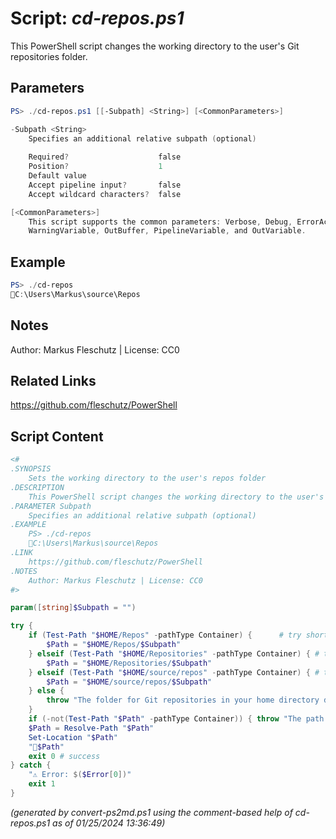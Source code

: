 Script: *cd-repos.ps1*
========================

This PowerShell script changes the working directory to the user's Git repositories folder.

Parameters
----------
```powershell
PS> ./cd-repos.ps1 [[-Subpath] <String>] [<CommonParameters>]

-Subpath <String>
    Specifies an additional relative subpath (optional)
    
    Required?                    false
    Position?                    1
    Default value                
    Accept pipeline input?       false
    Accept wildcard characters?  false

[<CommonParameters>]
    This script supports the common parameters: Verbose, Debug, ErrorAction, ErrorVariable, WarningAction, 
    WarningVariable, OutBuffer, PipelineVariable, and OutVariable.
```

Example
-------
```powershell
PS> ./cd-repos
📂C:\Users\Markus\source\Repos

```

Notes
-----
Author: Markus Fleschutz | License: CC0

Related Links
-------------
https://github.com/fleschutz/PowerShell

Script Content
--------------
```powershell
<#
.SYNOPSIS
	Sets the working directory to the user's repos folder
.DESCRIPTION
	This PowerShell script changes the working directory to the user's Git repositories folder.
.PARAMETER Subpath
	Specifies an additional relative subpath (optional)
.EXAMPLE
	PS> ./cd-repos
	📂C:\Users\Markus\source\Repos
.LINK
	https://github.com/fleschutz/PowerShell
.NOTES
	Author: Markus Fleschutz | License: CC0
#>

param([string]$Subpath = "")

try {
	if (Test-Path "$HOME/Repos" -pathType Container) {		# try short name
		$Path = "$HOME/Repos/$Subpath"
	} elseif (Test-Path "$HOME/Repositories" -pathType Container) {	# try long name
		$Path = "$HOME/Repositories/$Subpath"
	} elseif (Test-Path "$HOME/source/repos" -pathType Container) { # try Visual Studio default
		$Path = "$HOME/source/repos/$Subpath"
	} else {
		throw "The folder for Git repositories in your home directory doesn't exist (yet)."
	}
	if (-not(Test-Path "$Path" -pathType Container)) { throw "The path to 📂$Path doesn't exist (yet)." }
	$Path = Resolve-Path "$Path"
	Set-Location "$Path"
	"📂$Path"
	exit 0 # success
} catch {
	"⚠️ Error: $($Error[0])"
	exit 1
}
```

*(generated by convert-ps2md.ps1 using the comment-based help of cd-repos.ps1 as of 01/25/2024 13:36:49)*

